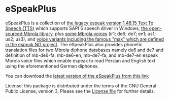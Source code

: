 # eSpeakPlus
eSpeakPlus is a collection of [the legacy espeak version 1.48.15 Text To Speech (TTS)](http://espeak.sourceforge.net/test/latest.html) which supports SAPI 5 speech driver in Windows, [the open-sourced Mbrola library](https://github.com/thiekus/MBROLA), plus [some Mbrola voices](https://github.com/numediart/MBROLA-voices) (ir1; de6; de7; en1; us1; us2; us3), and [voice variants including the famous "max" which are defined in the espeak NG project](https://github.com/espeak-ng/espeak-ng/tree/master/espeak-ng-data/voices/!v). The eSpeakPlus  also provides phonetic translation files for two Mbrola diphone databases namely de6 and de7 and definition of mb-de6-fa, mb-de6-en, mb-de7-fa, and mb-de7-en espeak Mbrola voice files which enable espeak to read Persian and English text using the aforementioned German diphones.

You can download the [latest version of the eSpeakPlus from this link](https://github.com/Mahmood-Taghavi/eSpeakPlus/releases/download/v1.0/setup_espeakPlus_v1.0.exe) 

License: this package is distributed under the terms of the GNU General Public License, version 3. Please see the [License file](https://github.com/Mahmood-Taghavi/eSpeakPlus/blob/master/LICENSE) for further details.
